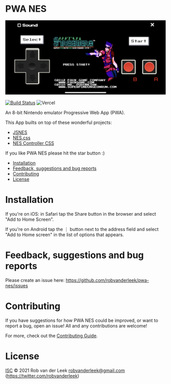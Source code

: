 # PWA NES

![Screenshot](src/static/screenshot-landscape.png)

[![Build Status](https://github.com/robvanderleek/pwa-nes/workflows/Prod/badge.svg)](https://github.com/robvanderleek/pwa-nes/actions)
![Vercel](https://therealsujitk-vercel-badge.vercel.app/?app=pwa-nes)

An 8-bit Nintendo emulator Progressive Web App (PWA).

This App builts on top of these wonderful projects:
- [JSNES](https://github.com/bfirsh/jsnes/)
- [NES.css](https://nostalgic-css.github.io/NES.css/)
- [NES Controller CSS](https://codepen.io/injectilo/pen/MYJrmm)

If you like PWA NES please hit the star button :)

* [Installation](#installation)
* [Feedback, suggestions and bug reports](#feedback-suggestions-and-bug-reports)
* [Contributing](#contributing)
* [License](#license)

# Installation

If you're on iOS: in Safari tap the Share button in the browser and select "Add to Home Screen".

If you're on Android tap the ⋮ button next to the address field and select "Add to Home screen"
in the list of options that appears.

# Feedback, suggestions and bug reports

Please create an issue here: https://github.com/robvanderleek/pwa-nes/issues

# Contributing

If you have suggestions for how PWA NES could be improved, or want to report a bug, open an issue!
All and any contributions are welcome!

For more, check out the [Contributing Guide](docs/CONTRIBUTING.md).

# License

[ISC](LICENSE) © 2021 Rob van der Leek <robvanderleek@gmail.com> (https://twitter.com/robvanderleek)
